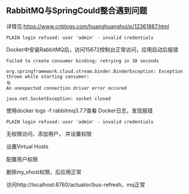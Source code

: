 ## RabbitMQ与SpringCould整合遇到问题
详情见:https://www.cnblogs.com/huanghuanghui/p/12361887.html  
```text
PLAIN login refused: user 'admin' - invalid credentials
```
 

Docker中安装RabbitMQ后，访问15672控制台正常访问，应用启动后报错
```text
Failed to create consumer binding; retrying in 30 seconds

org.springframework.cloud.stream.binder.BinderException: Exception thrown while starting consumer: 
与
An unexpected connection driver error occured

java.net.SocketException: socket closed
```
使用docker logs -f rabbitmq3.7.7查看 Docker日志，发现报错

```text
PLAIN login refused: user 'admin' - invalid credentials
```
无权限访问，添加用户， 并设置权限

设置Virtual Hosts

配置用户权限

删除my_vhost权限，后应用正常

访问http://localhost:8760/actuator/bus-refresh，mq正常



